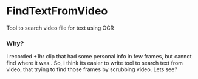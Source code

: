 # FindTextFromVideo

Tool to search video file for text using OCR

### Why?

I recorded +1hr clip that had some personal info in few frames, but cannot find where it was.. So, i think its easier to write tool to search text from video, that trying to find those frames by scrubbing video. Lets see?
